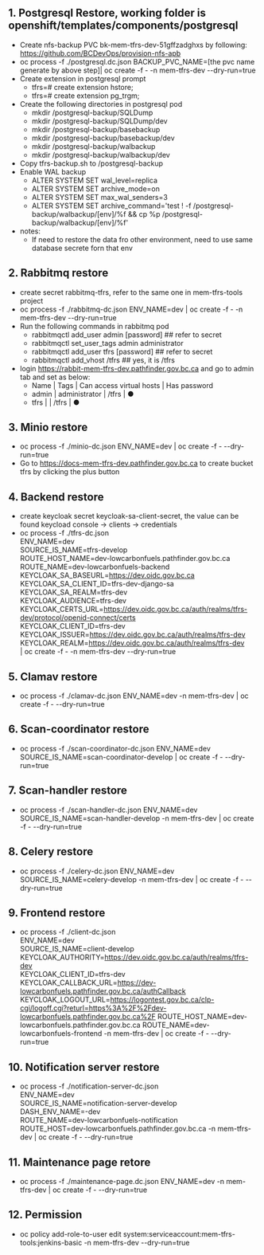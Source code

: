 ## 1. Postgresql Restore, working folder is openshift/templates/components/postgresql
* Create nfs-backup PVC bk-mem-tfrs-dev-51gffzadghxs by following: https://github.com/BCDevOps/provision-nfs-apb 
* oc process -f ./postgresql.dc.json BACKUP_PVC_NAME=[the pvc name generate by above step]| oc create -f - -n mem-tfrs-dev --dry-run=true 
* Create extension in postgresql prompt
    * tfrs=# create extension hstore;
    * tfrs=# create extension pg_trgm;
* Create the following directories in postgresql pod
    * mkdir /postgresql-backup/SQLDump 
    * mkdir /postgresql-backup/SQLDump/dev
    * mkdir /postgresql-backup/basebackup
    * mkdir /postgresql-backup/basebackup/dev
    * mkdir /postgresql-backup/walbackup
    * mkdir /postgresql-backup/walbackup/dev
* Copy tfrs-backup.sh to /postgresql-backup
* Enable WAL backup
    * ALTER SYSTEM SET wal_level=replica
    * ALTER SYSTEM SET archive_mode=on
    * ALTER SYSTEM SET max_wal_senders=3
    * ALTER SYSTEM SET archive_command='test ! -f /postgresql-backup/walbackup/[env]/%f && cp %p /postgresql-backup/walbackup/[env]/%f'
* notes: 
    * If need to restore the data fro other environment, need to use same database secrete forn that env

## 2. Rabbitmq restore
* create secret rabbitmq-tfrs, refer to the same one in mem-tfrs-tools project
* oc process -f ./rabbitmq-dc.json ENV_NAME=dev | oc create -f - -n mem-tfrs-dev --dry-run=true
* Run the following commands in rabbitmq pod
    * rabbitmqctl add_user admin [password]    ## refer to secret
    * rabbitmqctl set_user_tags admin administrator
    * rabbitmqctl add_user tfrs [password]    ## refer to secret
    * rabbitmqctl add_vhost /tfrs     ## yes, it is /tfrs
* login https://rabbit-mem-tfrs-dev.pathfinder.gov.bc.ca and go to admin tab and set as below:
    * Name | Tags | Can access virtual hosts | Has password
    * admin | administrator | /tfrs | ●
    * tfrs | | /tfrs | ●

## 3. Minio restore
* oc process -f ./minio-dc.json ENV_NAME=dev | oc create -f - --dry-run=true
* Go to https://docs-mem-tfrs-dev.pathfinder.gov.bc.ca to create bucket tfrs by clicking the plus button

## 4. Backend restore
* create keycloak secret keycloak-sa-client-secret, the value can be found keycload console -> clients -> credentials
* oc process -f ./tfrs-dc.json \
ENV_NAME=dev \
SOURCE_IS_NAME=tfrs-develop \
ROUTE_HOST_NAME=dev-lowcarbonfuels.pathfinder.gov.bc.ca \
ROUTE_NAME=dev-lowcarbonfuels-backend \
KEYCLOAK_SA_BASEURL=https://dev.oidc.gov.bc.ca \
KEYCLOAK_SA_CLIENT_ID=tfrs-dev-django-sa \
KEYCLOAK_SA_REALM=tfrs-dev \
KEYCLOAK_AUDIENCE=tfrs-dev \
KEYCLOAK_CERTS_URL=https://dev.oidc.gov.bc.ca/auth/realms/tfrs-dev/protocol/openid-connect/certs \
KEYCLOAK_CLIENT_ID=tfrs-dev \
KEYCLOAK_ISSUER=https://dev.oidc.gov.bc.ca/auth/realms/tfrs-dev \
KEYCLOAK_REALM=https://dev.oidc.gov.bc.ca/auth/realms/tfrs-dev \
| oc create -f - -n mem-tfrs-dev --dry-run=true

## 5. Clamav restore
* oc process -f ./clamav-dc.json ENV_NAME=dev -n mem-tfrs-dev | oc create -f - --dry-run=true

## 6. Scan-coordinator restore
* oc process -f ./scan-coordinator-dc.json ENV_NAME=dev SOURCE_IS_NAME=scan-coordinator-develop | oc create -f - --dry-run=true

## 7. Scan-handler restore
* oc process -f ./scan-handler-dc.json ENV_NAME=dev SOURCE_IS_NAME=scan-handler-develop -n mem-tfrs-dev | oc create -f - --dry-run=true

## 8. Celery restore
* oc process -f ./celery-dc.json ENV_NAME=dev SOURCE_IS_NAME=celery-develop -n mem-tfrs-dev | oc create -f - --dry-run=true

## 9. Frontend restore
* oc process -f ./client-dc.json \
ENV_NAME=dev \
SOURCE_IS_NAME=client-develop \
KEYCLOAK_AUTHORITY=https://dev.oidc.gov.bc.ca/auth/realms/tfrs-dev \
KEYCLOAK_CLIENT_ID=tfrs-dev \
KEYCLOAK_CALLBACK_URL=https://dev-lowcarbonfuels.pathfinder.gov.bc.ca/authCallback \
KEYCLOAK_LOGOUT_URL=https://logontest.gov.bc.ca/clp-cgi/logoff.cgi?returl=https%3A%2F%2Fdev-lowcarbonfuels.pathfinder.gov.bc.ca%2F ROUTE_HOST_NAME=dev-lowcarbonfuels.pathfinder.gov.bc.ca ROUTE_NAME=dev-lowcarbonfuels-frontend -n mem-tfrs-dev | oc create -f - --dry-run=true

## 10. Notification server restore
* oc process -f ./notification-server-dc.json \
ENV_NAME=dev \
SOURCE_IS_NAME=notification-server-develop \
DASH_ENV_NAME=-dev \
ROUTE_NAME=dev-lowcarbonfuels-notification \
ROUTE_HOST=dev-lowcarbonfuels.pathfinder.gov.bc.ca -n mem-tfrs-dev | oc create -f - --dry-run=true

## 11. Maintenance page retore
* oc process -f ./maintenance-page.dc.json ENV_NAME=dev -n mem-tfrs-dev | oc create -f - --dry-run=true

## 12. Permission
* oc policy add-role-to-user edit system:serviceaccount:mem-tfrs-tools:jenkins-basic -n mem-tfrs-dev --dry-run=true
